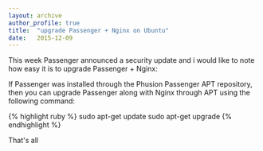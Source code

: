 ```yaml
---
layout: archive
author_profile: true
title:  "upgrade Passenger + Nginx on Ubuntu"
date:   2015-12-09
---
```


This week Passenger announced a security update and i would like to note how easy it is to upgrade Passenger + Nginx:

If Passenger was installed through the Phusion Passenger APT repository, then you can upgrade Passenger along with Nginx through APT using the following command:

{% highlight ruby %}
sudo apt-get update
sudo apt-get upgrade
{% endhighlight %}

That's all
